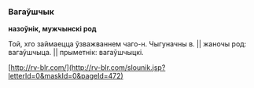 ### Вагаўшчык
**назоўнік, мужчынскі род**

Той, хго займаецца ўзважваннем чаго-н. Чыгуначны в. || жаночы род: вагаўшчыца. || прыметнік: вагаўшчыцкі.

<a rel="author">[http://rv-blr.com/](http://rv-blr.com/slounik.jsp?letterId=0&maskId=0&pageId=472)</a>
